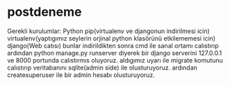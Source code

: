# postdeneme
Gerekli kurulumlar:
Python pip(virtualenv ve djangonun indirilmesi icin)
virtualenv(yaptıgımız seylerin orjinal python klasörünü etkilememesi icin)
django(Web catısı)
bunlar indirildikten sonra cmd ile sanal ortamı calıstırıp ardından python manage.py runserver diyerek bir django serverini 127.0.0.1 ve 8000
portunda calıstırmıs oluyoruz. aldıgımız uyarı ile migrate komutunu calıstırıp veritabanını sqlite(admin side) ile olusturuyoruz. ardından createsuperuser ile
bir admin hesabı olusturuyoruz. 
